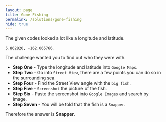 ```yaml
---
layout: page
title: Gone Fishing
permalink: /solutions/gone-fishing
hide: true
---
```


The given codes looked a lot like a longitude and latitude.

 `5.862820, -162.065766`.

The challenge wanted you to find out who they were with. 

* **Step One** - Type the longitude and latitude into `Google Maps`.
* **Step Two** - Go into `Street View`, there are a few points you can do so in the surrounding sea.
* **Step Four** - Find the Street View angle with the `big fish`.
* **Step Five** - `Screenshot` the picture of the fish.
* **Step Six** - Paste the screenshot into `Google Images` and search by image.
* **Step Seven** - You will be told that the fish is a `Snapper`.

Therefore the answer is **Snapper**.